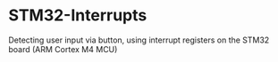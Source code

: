# STM32-Interrupts
Detecting user input via button, using interrupt registers on the STM32 board (ARM Cortex M4 MCU)  
